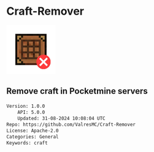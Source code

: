 # Craft-Remover
<img src="https://raw.githubusercontent.com/ValresMC/Craft-Remover/f9cc2f3c243f6d4fe9681c1412179eda3ae988b2/icon.png" width="128" height="128" />

## Remove craft in Pocketmine servers
```properties
Version: 1.0.0
    API: 5.0.0
    Updated: 31-08-2024 10:08:04 UTC
Repo: https://github.com/ValresMC/Craft-Remover
License: Apache-2.0
Categories: General
Keywords: craft
```